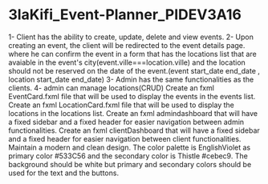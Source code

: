 # 3laKifi_Event-Planner_PIDEV3A16
1- Client has the ability to create, update, delete and view events.
2- Upon creating an event, the client will be redirected to the event details page. where he can confirm the event in a form that has the locations list that are avaiable in the event's city(event.ville===location.ville) and the location should not be reserved on the date of the event.(event start_date end_date , location start_date end_date)
3- Admin has the same functionalities as the clients. 
4- admin can manage locations(CRUD)
Create an fxml EventCard.fxml file that will be used to display the events in the events list.
Create an fxml LocationCard.fxml file that will be used to display the locations in the locations list.
Create an fxml admindashboard that will have a fixed sidebar and a fixed header for easier navigation between admin functionalities.
Create an fxml clientDashboard that will have a fixed sidebar and a fixed header for easier navigation between client functionalities.
Maintain a modern and clean design. The color palette is EnglishViolet as primary color #533C56 and the secondary color is Thistle #cebec9.
The background should be white but primary and secondary colors should be used for the text and the buttons.
